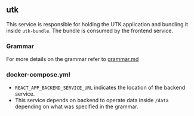 ## utk

This service is responsible for holding the UTK application and bundling it inside `utk-bundle`. The bundle is consumed by the frontend service.

### Grammar

For more details on the grammar refer to [grammar.md](https://github.com/urban-toolkit/urbantk/blob/15-dockerize-the-application/grammar.md)

### docker-compose.yml

- `REACT_APP_BACKEND_SERVICE_URL` indicates the location of the backend service. 
- This service depends on backend to operate data inside `/data` depending on what was specified in the grammar. 